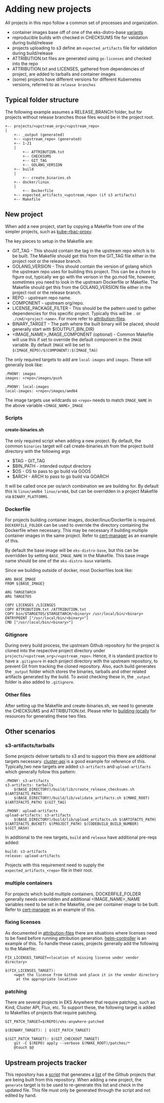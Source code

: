 # Adding new projects

All projects in this repo follow a common set of processes and organization.

* container images base off of one of the eks-distro-base [variants](https://gallery.ecr.aws/eks-distro-build-tooling/)
* reproducible builds with checked in CHECKSUMS file for validation during build/release
* projects uploading to s3 define an `expected_artifacts` file for validation during build/release
* ATTRIBUTION.txt files are generated using `go-licenses` and checked into the repo
* ATTRIBUTION.txt and LICENSES, gathered from dependencies of project, are added to tarballs and container images
* (some) projects have different versions for different Kubernetes versions, referred to as `release branches`

## Typical folder structure

The following example assumes a RELEASE_BRANCH folder, but for projects without release branches those files
would be in the project root.

```
+-- projects/<upstream_org>/<upstream_repo>
|
	+-- _output (generated)
	+-- <upstream_repo> (generated)
	+-- 1-21
	|
		+-- ATTRIBUTION.txt
		+-- CHECKSUMS
		+-- GIT_TAG
		+-- GOLANG_VERSION
	+-- build
	|
		+-- create_binaries.sh
	+-- docker/linux
	|
		+-- Dockerfile
	+-- expected_artifacts_<upstream_repo> (if s3 artifacts)
	+-- Makefile	
```

## New project

When add a new project, start by copying a Makefile from one of the simpler projects, such as [kube-rbac-proxy](../../projects/brancz/kube-rbac-proxy/Makefile).

The key pieces to setup in the Makefile  are:

* GIT_TAG - This should contain the tag in the upstream repo which is to be built. The 
	Makefile should get this from the GIT_TAG file either in the project root or
	the release branch.
* GOLANG_VERSION - This should contain the version of golang which the upstream repo uses for 
	building this project.  This can be a chore to figure out, typically we go with the verison
	in the go.mod file, however, sometimes you need to look in the upstream Dockerfile 
	or Makefile.  The Makefile should get this from the GOLANG_VERSION file either in the project root or the release branch.
* REPO - upstream repo name.
* COMPONENT - upstream org/repo.
* LICENSE_PACKAGE_FILTER - This should be the pattern used to gather dependencies for this
	specific project.  Typically this will be `.` or `./cmd/<project-name>`. For more
	refer to [attribution-files](attribution-files.md).
* BINARY_TARGET - The path where the built binary will be placed, should generally start with
	$(OUTPUT_BIN_DIR)
* <IMAGE_NAME>_IMAGE_COMPONENT (optional) - Common Makefile will use this if set to override the default 
	component in the `IMAGE` variable.  By default `IMAGE` will be set to `$(IMAGE_REPO)/$(COMPONENT):$(IMAGE_TAG)`

The only required targets to add are `local-images` and `images`.  These will generally look like:

```
.PHONY: images
images: <repo>/images/push

.PHONY: local-images
local-images: <repo>/images/amd64
```

The image targets use wildcards so `<repo>` needs to match `IMAGE_NAME` in the above variable `<IMAGE_NAME>_IMAGE`

### Scripts

#### create-binaries.sh 

The only required script when adding a new project.  By default, the common
`binaries` target will call create-binaries.sh from the project build directory with the following args
* $TAG - GIT_TAG 
* $BIN_PATH - intended output directory
* $OS - OS to pass to go build via GOOS
* $ARCH - ARCH to pass to go build via GOARCH

It will be called once per os/arch combination we are building for.  By default this is `linux/amd64 linux/arm64`, but
can be overridden in a project Makefile via `BINARY_PLATFORMS`.

### Dockerfile

For projects building container images, docker/linux/Dockerfile is required. `DOCKERFILE_FOLDER` can be used to override
the directory containing the Dockerfile when necessary. This may be necessary if building multiple container images
in the same project.  Refer to [cert-manager](../../projects/jetstack/cert-manager/Makefile) as
an example of this.

By default the base image will be `eks-distro-base`, but this can be overridden by setting `BASE_IMAGE_NAME` in
the Makefile.  This base image name should be one of the `eks-distro-base` variants.

Since we building outside of docker, most Dockerfiles look like:

```
ARG BASE_IMAGE
FROM ${BASE_IMAGE}

ARG TARGETARCH
ARG TARGETOS

COPY LICENSES /LICENSES
COPY ATTRIBUTION.txt /ATTRIBUTION.txt
COPY bin/$TARGETOS/$TARGETARCH/<binary> /usr/local/bin/<binary>
ENTRYPOINT ["/usr/local/bin/<binary>"]
CMD ["/usr/local/bin/<binary>"]
```

### Gitignore

During every build process, the upstream Github repository for the project is cloned into the respective project directory under `projects/<upstream_org>/<upstream_repo>`. Hence, it is standard practice to have a `.gitignore` in each project directory with the upstream repository, to prevent Git from tracking the cloned repository. Also, each build generates the `_output` folder which stores the binaries, tarballs and other related artifacts generated by the build. To avoid checking these in, the `_output` folder is also added to `.gitignore`.

### Other files

After setting up the Makefile and create-binaries.sh, we need to generate the CHECKSUMS and ATTRIBUTION.txt.
Please refer to [building-locally](building-locally.md) for resources for generating these two files.


## Other scenarios

### s3-artifacts/tarballs 

Some projects deliver tarballs to s3 and to support this there are additional targets necessary. [cluster-api](../../projects/kubernetes-sigs/cluster-api/Makefile)
is a good example for reference of this. Typically,two new targets are added `s3-artifacts` and `upload-artifacts` which generally follow this pattern:

```
.PHONY: s3-artifacts
s3-artifacts: tarballs
	$(BASE_DIRECTORY)/build/lib/create_release_checksums.sh $(ARTIFACTS_PATH)
	$(BASE_DIRECTORY)/build/lib/validate_artifacts.sh $(MAKE_ROOT) $(ARTIFACTS_PATH) $(GIT_TAG)
	
.PHONY: upload-artifacts
upload-artifacts: s3-artifacts	
	$(BASE_DIRECTORY)/build/lib/upload_artifacts.sh $(ARTIFACTS_PATH) $(ARTIFACTS_BUCKET) $(PROJECT_PATH) $(CODEBUILD_BUILD_NUMBER) $(GIT_HASH)
```

In additional to the new targets, `build` and `release` have additional pre-reqs added:

```
build: s3-artifacts
release: upload-artifacts
```

Projects with this requirement need to supply the `expected_artifacts_<repo>` file in their root.

### multiple containers

For projects which build multiple containers, DOCKERFILE_FOLDER generally needs overridden and additional <IMAGE_NAME>_NAME variables need to be set
in the Makefile, one per container image to be built. Refer to [cert-manager](../../projects/jetstack/cert-manager/Makefile) as
an example of this.

### fixing licenses

As documented in [attribution-files](attribution-files.md) there are situations where licenses need to be fixed before running attribution generation.
[helm-controller](../../projects/fluxcd/helm-controller/Makefile) is an example of this. To handle these cases, projects generally add the following to the Makefile:

```
FIX_LICENSES_TARGET=<location of missing license under vendor directory>

$(FIX_LICENSES_TARGET):
	<wget the license from Github and place it in the vendor directory
	 at the appropriate location>
```

### patching

There are several projects in EKS Anywhere that require patching, such as Kind, Cluster API, Flux, etc. To support these, the following target is added to Makefiles of projects that require patching.

```
GIT_PATCH_TARGET=$(REPO)/eks-anywhere-patched

$(BINARY_TARGET): | $(GIT_PATCH_TARGET)

$(GIT_PATCH_TARGET): $(GIT_CHECKOUT_TARGET)
	git -C $(REPO) apply --verbose $(MAKE_ROOT)/patches/*
	@touch $@ 

```

## Upstream projects tracker

This repository has a [script](../../build/lib/generate_projects_list.sh) that generates a [list](../../UPSTREAM_PROJECTS.yaml) of the Github projects that are being built from this repository. When adding a new project, the `generate` target is to be used to re-generate this list and check in the updated file. This file must only be generated through the script and not edited by hand.